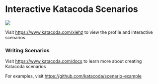# Interactive Katacoda Scenarios

[![](http://shields.katacoda.com/katacoda/xiehz/count.svg)](https://www.katacoda.com/xiehz "Get your profile on Katacoda.com")

Visit https://www.katacoda.com/xiehz to view the profile and interactive scenarios

### Writing Scenarios
Visit https://www.katacoda.com/docs to learn more about creating Katacoda scenarios

For examples, visit https://github.com/katacoda/scenario-example
